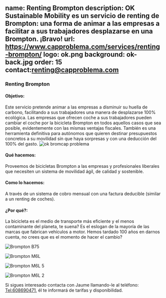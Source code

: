 name: Renting Brompton
description: OK Sustainable Mobility es un servicio de renting de Brompton: una forma de animar a las empresas a facilitar a sus trabajadores desplazarse en una Brompton. ¡Bravo!
url: https://www.capproblema.com/services/renting-brompton/
logo: ok.png
background: ok-back.jpg
order: 15
contact:renting@capproblema.com
----
### Renting Brompton

#### Objetivo:
Este servicio pretende animar a las empresas a disminuir su huella de carbono, facilitando a sus trabajadores una manera de desplazarse 100% ecológica.
Las empresas que ofrecen coche a sus trabajadores pueden cambiar el coche por la bicicleta Brompton en todos aquellos casos que sea posible, evidentemente con las mismas ventajas fiscales.
También es una herramienta definitiva para autónomos que quieren destinar presupuestos concretos a su movilidad sin que haya sorpresas y con una deducción del 100% del gasto.
![ok bromcap problema](https://www.capproblema.com/wp-content/uploads/2020/04/Portada-1024x434.png)

#### Qué hacemos:
Proveemos de bicicletas Brompton a las empresas y profesionales liberales que necesiten un sistema de movilidad ágil, de calidad y sostenible.

#### Como lo hacemos:
A través de un sistema de cobro mensual con una factura deducible (similar a un renting de coches).

#### ¿Por qué?:
La bicicleta es el medio de transporte más eficiente y el menos contaminante del planeta, te suena? Es el eslogan de la mayoría de las marcas que fabrican vehículos a motor. Hemos tardado 100 años en darnos cuenta, no crees que es el momento de hacer el cambio?

![Brompton B75](https://www.capproblema.com/wp-content/uploads/2020/04/B75-1024x434.png)

![Brompton M6L](https://www.capproblema.com/wp-content/uploads/2020/04/M6L-1-1024x429.png)

![Brompton M6L 5](https://www.capproblema.com/wp-content/uploads/2020/04/Electrica-5-1024x434.png)

![Brompton M6L 2](https://www.capproblema.com/wp-content/uploads/2020/04/Electrica-2-1024x431.png)

Si sigues interesado contacta con Jaume llamando-le al teléfono: [Tel:608690471](608690471), él te informará de tarifas y disponibilidad.

